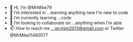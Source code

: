 
- 👋 Hi, I’m @MrMike79
- 👀 I’m interested in ...learning anything new I'm new to code
- 🌱 I’m currently learning ...code
- 💞️ I’m looking to collaborate on ...anything when I'm able
- 📫 How to reach me ...jarvism2013@gmail.com  or Twitter @MrMike11460577 

<!---
MrMike79/MrMike79 is a ✨ special ✨ repository because its `README.md` (this file) appears on your GitHub profile.
You can click the Preview link to take a look at your changes.
--->
